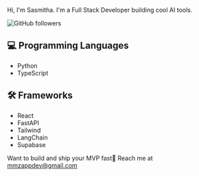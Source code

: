 Hi, I'm Sasmitha. I'm a Full Stack Developer building cool AI tools.

![GitHub followers](https://img.shields.io/github/followers/mmz-001?style=for-the-badge)

## 💻 Programming Languages

- Python
- TypeScript

## 🛠 Frameworks

- React
- FastAPI
- Tailwind
- LangChain
- Supabase


Want to build and ship your MVP fast🚀 Reach me at [mmzappdev@gmail.com](mailto:mmzappdev@gmail.com)
